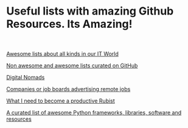 # Useful lists with amazing Github Resources. Its Amazing! <br /><br />

[Awesome lists about all kinds in our IT World](https://github.com/sindresorhus/awesome)<br />

[Non awesome and awesome lists curated on GitHub](https://github.com/jnv/lists)<br />

[Digital Nomads](https://github.com/cbovis/awesome-digital-nomads)<br />

[Companies or job boards advertising remote jobs](https://github.com/raynesio/remotelist)<br />

[What I need to become a productive Rubist](https://github.com/markets/awesome-ruby)<br />

[A curated list of awesome Python frameworks, libraries, software and resources](https://github.com/vinta/awesome-python)<br />
